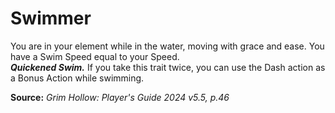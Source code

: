 # Swimmer

You are in your element while in the water, moving with grace and ease. You have a Swim Speed equal to your Speed.  
***Quickened Swim.*** If you take this trait twice, you can use the Dash action as a Bonus Action while swimming.

**Source:** *Grim Hollow: Player's Guide 2024 v5.5, p.46*